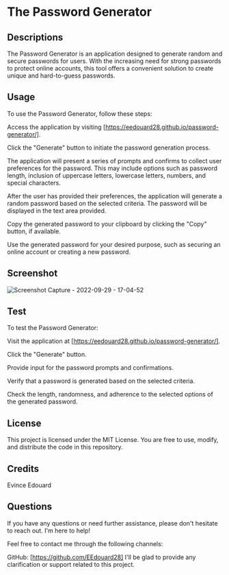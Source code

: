 # The Password Generator

## Descriptions
The Password Generator is an application designed to generate random and secure passwords for users. With the increasing need for strong passwords to protect online accounts, this tool offers a convenient solution to create unique and hard-to-guess passwords.

## Usage
To use the Password Generator, follow these steps:

Access the application by visiting [https://eedouard28.github.io/password-generator/].

Click the "Generate" button to initiate the password generation process.

The application will present a series of prompts and confirms to collect user preferences for the password. This may include options such as password length, inclusion of uppercase letters, lowercase letters, numbers, and special characters.

After the user has provided their preferences, the application will generate a random password based on the selected criteria. The password will be displayed in the text area provided.

Copy the generated password to your clipboard by clicking the "Copy" button, if available.

Use the generated password for your desired purpose, such as securing an online account or creating a new password.


## Screenshot
![Screenshot Capture - 2022-09-29 - 17-04-52](https://user-images.githubusercontent.com/111817163/193141864-c7338d70-117e-4669-951f-2e1a06d66f30.png)

## Test
To test the Password Generator:

Visit the application at [https://eedouard28.github.io/password-generator/].

Click the "Generate" button.

Provide input for the password prompts and confirmations.

Verify that a password is generated based on the selected criteria.

Check the length, randomness, and adherence to the selected options of the generated password.


## License
This project is licensed under the MIT License. You are free to use, modify, and distribute the code in this repository.

  ## Credits
  Evince Edouard

## Questions
If you have any questions or need further assistance, please don't hesitate to reach out. I'm here to help!

Feel free to contact me through the following channels:

GitHub: [https://github.com/EEdouard28]
I'll be glad to provide any clarification or support related to this project.